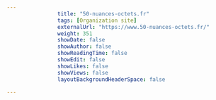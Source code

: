 ---
                title: "50-nuances-octets.fr"
                tags: [Organization site]
                externalUrl: "https://www.50-nuances-octets.fr/"
                weight: 351
                showDate: false
                showAuthor: false
                showReadingTime: false
                showEdit: false
                showLikes: false
                showViews: false
                layoutBackgroundHeaderSpace: false
                ---

